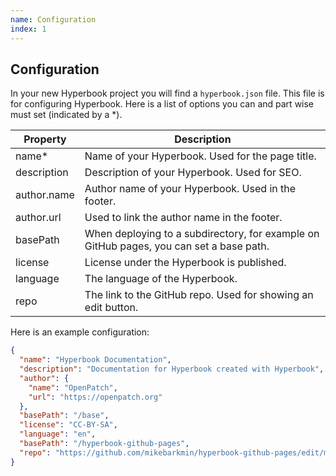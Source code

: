 ```yaml
---
name: Configuration
index: 1
---
```


## Configuration

In your new Hyperbook project you will find a `hyperbook.json` file.
This file is for configuring Hyperbook. Here is a list of options you
can and part wise must set (indicated by a \*).

| Property    | Description                                                                             |
| ----------- | --------------------------------------------------------------------------------------- |
| name\*      | Name of your Hyperbook. Used for the page title.                                        |
| description | Description of your Hyperbook. Used for SEO.                                            |
| author.name | Author name of your Hyperbook. Used in the footer.                                      |
| author.url  | Used to link the author name in the footer.                                             |
| basePath    | When deploying to a subdirectory, for example on GitHub pages, you can set a base path. |
| license     | License under the Hyperbook is published.                                               |
| language    | The language of the Hyperbook.                                                          |
| repo        | The link to the GitHub repo. Used for showing an edit button.                           |

Here is an example configuration:

```json
{
  "name": "Hyperbook Documentation",
  "description": "Documentation for Hyperbook created with Hyperbook",
  "author": {
    "name": "OpenPatch",
    "url": "https://openpatch.org"
  },
  "basePath": "/base",
  "license": "CC-BY-SA",
  "language": "en",
  "basePath": "/hyperbook-github-pages",
  "repo": "https://github.com/mikebarkmin/hyperbook-github-pages/edit/main"
}
```
